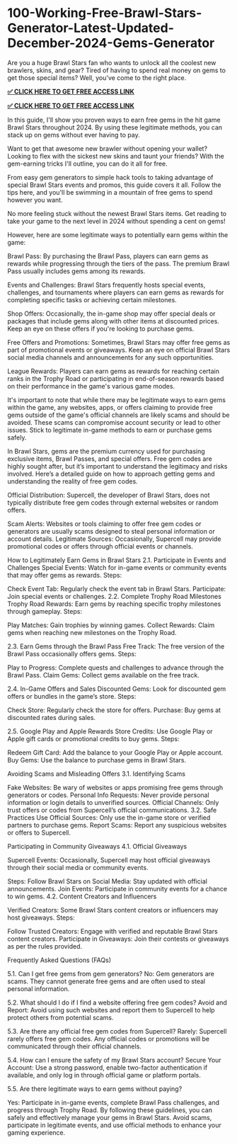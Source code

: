 # 100-Working-Free-Brawl-Stars-Generator-Latest-Updated-December-2024-Gems-Generator

Are you a huge Brawl Stars fan who wants to unlock all the coolest new brawlers, skins, and gear? Tired of having to spend real money on gems to get those special items? Well, you've come to the right place.

**[✅ CLICK HERE TO GET FREE ACCESS LINK](https://millenniumit.xyz/brawl)**

**[✅ CLICK HERE TO GET FREE ACCESS LINK](https://millenniumit.xyz/brawl)**

In this guide, I'll show you proven ways to earn free gems in the hit game Brawl Stars throughout 2024. By using these legitimate methods, you can stack up on gems without ever having to pay.

Want to get that awesome new brawler without opening your wallet? Looking to flex with the sickest new skins and taunt your friends? With the gem-earning tricks I'll outline, you can do it all for free.

From easy gem generators to simple hack tools to taking advantage of special Brawl Stars events and promos, this guide covers it all. Follow the tips here, and you'll be swimming in a mountain of free gems to spend however you want.

No more feeling stuck without the newest Brawl Stars items. Get reading to take your game to the next level in 2024 without spending a cent on gems!

However, here are some legitimate ways to potentially earn gems within the game:

Brawl Pass: By purchasing the Brawl Pass, players can earn gems as rewards while progressing through the tiers of the pass. The premium Brawl Pass usually includes gems among its rewards.

Events and Challenges: Brawl Stars frequently hosts special events, challenges, and tournaments where players can earn gems as rewards for completing specific tasks or achieving certain milestones.

Shop Offers: Occasionally, the in-game shop may offer special deals or packages that include gems along with other items at discounted prices. Keep an eye on these offers if you're looking to purchase gems.

Free Offers and Promotions: Sometimes, Brawl Stars may offer free gems as part of promotional events or giveaways. Keep an eye on official Brawl Stars social media channels and announcements for any such opportunities.

League Rewards: Players can earn gems as rewards for reaching certain ranks in the Trophy Road or participating in end-of-season rewards based on their performance in the game's various game modes.

It's important to note that while there may be legitimate ways to earn gems within the game, any websites, apps, or offers claiming to provide free gems outside of the game's official channels are likely scams and should be avoided. These scams can compromise account security or lead to other issues. Stick to legitimate in-game methods to earn or purchase gems safely.

In Brawl Stars, gems are the premium currency used for purchasing exclusive items, Brawl Passes, and special offers. Free gem codes are highly sought after, but it’s important to understand the legitimacy and risks involved. Here’s a detailed guide on how to approach getting gems and understanding the reality of free gem codes.

Official Distribution: Supercell, the developer of Brawl Stars, does not typically distribute free gem codes through external websites or random offers.

Scam Alerts: Websites or tools claiming to offer free gem codes or generators are usually scams designed to steal personal information or account details.
Legitimate Sources: Occasionally, Supercell may provide promotional codes or offers through official events or channels.

How to Legitimately Earn Gems in Brawl Stars
2.1. Participate in Events and Challenges
Special Events: Watch for in-game events or community events that may offer gems as rewards.
Steps:

Check Event Tab: Regularly check the event tab in Brawl Stars.
Participate: Join special events or challenges.
2.2. Complete Trophy Road Milestones
Trophy Road Rewards: Earn gems by reaching specific trophy milestones through gameplay.
Steps:

Play Matches: Gain trophies by winning games.
Collect Rewards: Claim gems when reaching new milestones on the Trophy Road.

2.3. Earn Gems through the Brawl Pass
Free Track: The free version of the Brawl Pass occasionally offers gems.
Steps:

Play to Progress: Complete quests and challenges to advance through the Brawl Pass.
Claim Gems: Collect gems available on the free track.

2.4. In-Game Offers and Sales
Discounted Gems: Look for discounted gem offers or bundles in the game’s store.
Steps:

Check Store: Regularly check the store for offers.
Purchase: Buy gems at discounted rates during sales.

2.5. Google Play and Apple Rewards
Store Credits: Use Google Play or Apple gift cards or promotional credits to buy gems.
Steps:

Redeem Gift Card: Add the balance to your Google Play or Apple account.
Buy Gems: Use the balance to purchase gems in Brawl Stars.

Avoiding Scams and Misleading Offers
3.1. Identifying Scams

Fake Websites: Be wary of websites or apps promising free gems through generators or codes.
Personal Info Requests: Never provide personal information or login details to unverified sources.
Official Channels: Only trust offers or codes from Supercell’s official communications.
3.2. Safe Practices
Use Official Sources: Only use the in-game store or verified partners to purchase gems.
Report Scams: Report any suspicious websites or offers to Supercell.

Participating in Community Giveaways
4.1. Official Giveaways

Supercell Events: Occasionally, Supercell may host official giveaways through their social media or community events.

Steps:
Follow Brawl Stars on Social Media: Stay updated with official announcements.
Join Events: Participate in community events for a chance to win gems.
4.2. Content Creators and Influencers

Verified Creators: Some Brawl Stars content creators or influencers may host giveaways.
Steps:

Follow Trusted Creators: Engage with verified and reputable Brawl Stars content creators.
Participate in Giveaways: Join their contests or giveaways as per the rules provided.

Frequently Asked Questions (FAQs)

5.1. Can I get free gems from gem generators?
No: Gem generators are scams. They cannot generate free gems and are often used to steal personal information.

5.2. What should I do if I find a website offering free gem codes?
Avoid and Report: Avoid using such websites and report them to Supercell to help protect others from potential scams.

5.3. Are there any official free gem codes from Supercell?
Rarely: Supercell rarely offers free gem codes. Any official codes or promotions will be communicated through their official channels.

5.4. How can I ensure the safety of my Brawl Stars account?
Secure Your Account: Use a strong password, enable two-factor authentication if available, and only log in through official game or platform portals.

5.5. Are there legitimate ways to earn gems without paying?

Yes: Participate in in-game events, complete Brawl Pass challenges, and progress through Trophy Road.
By following these guidelines, you can safely and effectively manage your gems in Brawl Stars. Avoid scams, participate in legitimate events, and use official methods to enhance your gaming experience.​​​
